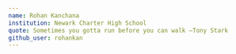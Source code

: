 ```yaml
---
name: Rohan Kanchana
institution: Newark Charter High School
quote: Sometimes you gotta run before you can walk —Tony Stark
github_user: rohankan
---
```

